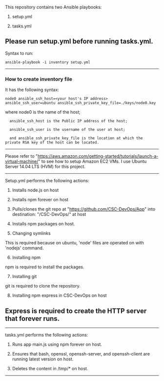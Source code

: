 This repository contains two Ansible playbooks:

1. setup.yml

2. tasks.yml


## Please run setup.yml before running tasks.yml.

Syntax to run:

```
ansible-playbook -i inventory setup.yml
```

---

### How to create inventory file

It has the following syntax:

```
node0 ansible_ssh_host=<your host's IP address> ansible_ssh_user=ubuntu ansible_ssh_private_key_file=./keys/node0.key
```

where node0 is the name of the host;

      ansible_ssh_host is the Public IP address of the host;

      ansible_ssh_user is the username of the user at host;

      and ansible_ssh_private_key_file is the location at which the private RSA key of the host can be located.

---

Please refer to "https://aws.amazon.com/getting-started/tutorials/launch-a-virtual-machine/" to see how to setup Amazon EC2 VMs. I use Ubuntu Server 14.04 LTS (HVM) for this project.

---

Setup.yml performs the following actions:

1. Installs node.js on host

2. Installs npm forever on host

3. Pulls/clones the git repo at "https://github.com/CSC-DevOps/App" into destination: "/CSC-DevOps/" at host

4. Installs npm packages on host.

5. Changing symlinks

  This is required because on ubuntu, 'node' files are operated on with 'nodejs' command.

6. Installing npm

  npm is required to install the packages.

7. Installing git

  git is required to clone the repository.

8. Installing npm express in CSC-DevOps on host

  Express is required to create the HTTP server that forever runs.
---

---

tasks.yml performs the following actions:

1. Runs app main.js using npm forever on host.

2. Ensures that bash, openssl, openssh-server, and openssh-client are running latest version on host.

3. Deletes the content in /tmp/* on host.

---
